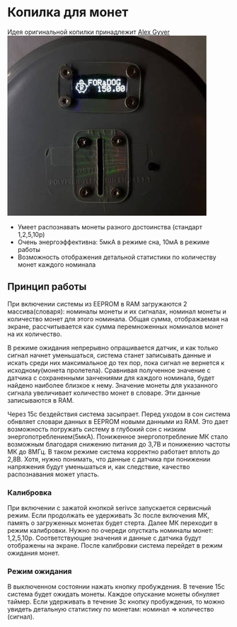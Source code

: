 # Копилка для монет
Идея оригинальной копилки принадлежит [Alex Gyver](https://github.com/AlexGyver/MoneyBox_counter)
![Вариант копилки на базе 110 канализационной трубы](pic.jpg)
* Умеет распознавать монеты разного достоинства (стандарт 1,2,5,10р)
* Очень энергоэффективна: 5мкА в режиме сна, 10мА в режиме работы
* Возможность отображения детальной статистики по количеству монет каждого номинала


## Принцип работы
При включении системы из EEPROM в RAM загружаются 2 массива(словаря): номиналы монеты и их сигналах, номинал монеты и количество монет для этого номинала. Общая сумма, отображаемая на экране, рассчитывается как сумма перемноженных номиналов монет на их количество.

В режиме ожидания непрерывно опрашивается датчик, и как только сигнал начнет уменьшаться, система станет записывать данные и искать среди них максимальное до тех пор, пока сигнал не вернется к исходному(монета пролетела). Сравнивая полученное значение с датчика с сохраненными занчениями для каждого номинала, будет найдено наиболее близкое к нему. Значение монеты для указанного сигнала увеличивает количество монет в словаре. Эти данные записываются в RAM.

Через 15с бездействия система засыпрает. Перед уходом в сон система обнвляет словари данных в EEPROM новыми данными из RAM. Это дает возможность погружать систему в глубокий сон с низким энергопотреблением(5мкА). Пониженное энергопотребление МК стало возможным благодаря снижению питания до 3,7В и понижению частоты МК до 8МГц. В таком режиме система корректно работает вплоть до 2,8В. Хотя, нужно понимать, что данные с датчика при понижении напряжения будут уменьшаться и, как следствие, качество распознавания может упасть.

### Калибровка
 При включении с зажатой кнопкой serivce запускается сервисный режим. Если продолжать ее удерживать 3с после включения МК, память о загруженных монетах будет стерта. Далее МК переходит в режим калибровки. Нужно по очереди опусткать номиналы монет: 1,2,5,10р. Соответствующие значения и данные с датчика будут отображены на экране. После калибровки система перейдет в режим ожидания монет.

### Режим ожидания
В выключенном состоянии нажать кнопку пробуждения. В течение 15с система будет ожидать монеты. Каждое опускание монеты обнуляет таймер. Если удерживать в течение 3с кнопку пробуждения, то можно увидеть детальную статистику по монетам: номинал => количество (сигнал).